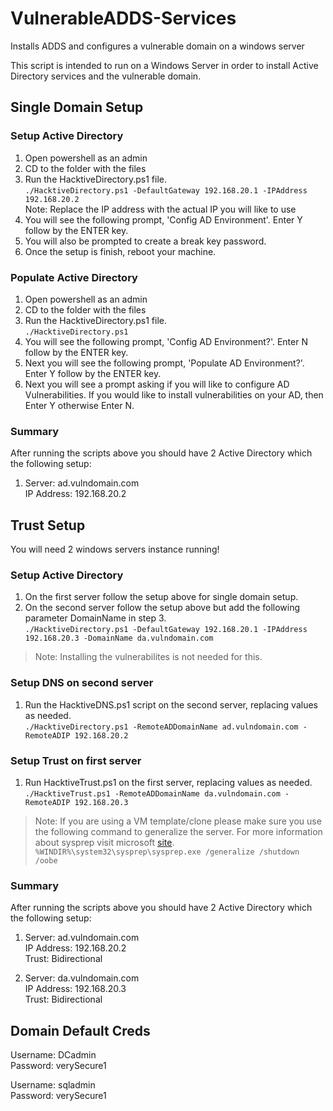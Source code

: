 # VulnerableADDS-Services
Installs ADDS and configures a vulnerable domain on a windows server

This script is intended to run on a Windows Server in order to install Active Directory services and the vulnerable domain.

## Single Domain Setup

### Setup Active Directory
1. Open powershell as an admin
2. CD to the folder with the files
3. Run the HacktiveDirectory.ps1 file.  
    `./HacktiveDirectory.ps1 -DefaultGateway 192.168.20.1 -IPAddress 192.168.20.2`  
    Note: Replace the IP address with the actual IP you will like to use
4. You will see the following prompt, 'Config AD Environment'. Enter Y follow by the ENTER key.
5. You will also be prompted to create a break key password.
6. Once the setup is finish, reboot your machine.

### Populate Active Directory
1. Open powershell as an admin
2. CD to the folder with the files
3. Run the HacktiveDirectory.ps1 file.  
    `./HacktiveDirectory.ps1`
4. You will see the following prompt, 'Config AD Environment?'. Enter N follow by the ENTER key.
5. Next you will see the following prompt, 'Populate AD Environment?'. Enter Y follow by the ENTER key.
6. Next you will see a prompt asking if you will like to configure AD Vulnerabilities. If you would like to install vulnerabilities on your AD, then Enter Y otherwise Enter N.

### Summary
After running the scripts above you should have 2 Active Directory which the following setup:
1. Server: ad.vulndomain.com  
    IP Address: 192.168.20.2

## Trust Setup
You will need 2 windows servers instance running!

### Setup Active Directory
1. On the first server follow the setup above for single domain setup.
2. On the second server follow the setup above but add the following parameter DomainName in step 3.  
`./HacktiveDirectory.ps1 -DefaultGateway 192.168.20.1 -IPAddress 192.168.20.3 -DomainName da.vulndomain.com`
> Note: Installing the vulnerabilites is not needed for this.  

### Setup DNS on second server
1. Run the HacktiveDNS.ps1 script on the second server, replacing values as needed.  
`./HacktiveDirectory.ps1 -RemoteADDomainName ad.vulndomain.com -RemoteADIP 192.168.20.2`

### Setup Trust on first server
1. Run HacktiveTrust.ps1 on the first server, replacing values as needed.  
`./HacktiveTrust.ps1 -RemoteADDomainName da.vulndomain.com -RemoteADIP 192.168.20.3`

> Note: If you are using a VM template/clone please make sure you use the following command to generalize the server. For more information about sysprep visit microsoft [site].  
`%WINDIR%\system32\sysprep\sysprep.exe /generalize /shutdown /oobe`  

### Summary
After running the scripts above you should have 2 Active Directory which the following setup:
1. Server: ad.vulndomain.com  
    IP Address: 192.168.20.2  
    Trust: Bidirectional

1. Server: da.vulndomain.com  
    IP Address: 192.168.20.3  
    Trust: Bidirectional

## Domain Default Creds
Username: DCadmin  
Password: verySecure1

Username: sqladmin  
Password: verySecure1



[site]: https://learn.microsoft.com/en-us/windows-hardware/manufacture/desktop/sysprep--generalize--a-windows-installation?view=windows-11